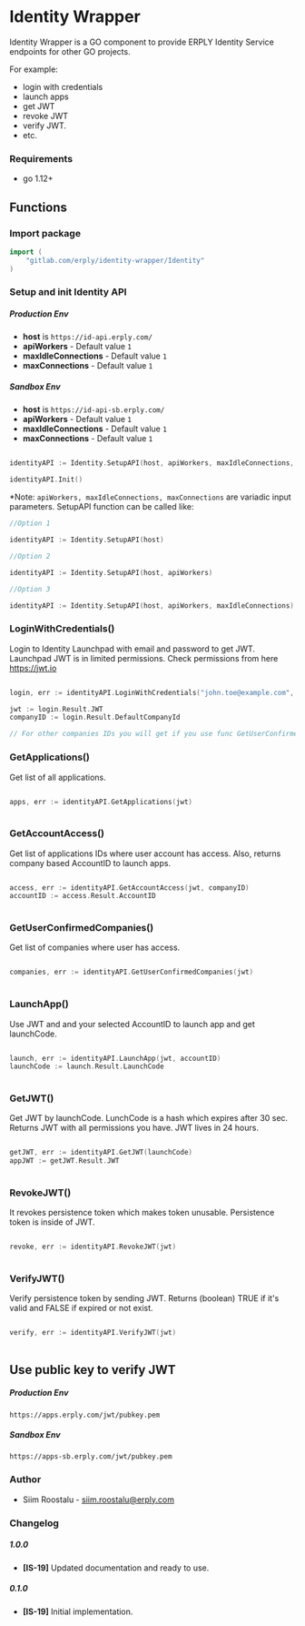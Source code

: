 # Identity Wrapper
Identity Wrapper is a GO component to provide ERPLY Identity Service endpoints for other GO projects.

For example: 
* login with credentials
* launch apps
* get JWT
* revoke JWT 
* verify JWT.
* etc. 

### Requirements
* go 1.12+

## Functions

### Import package

```Go
import (
	"gitlab.com/erply/identity-wrapper/Identity"
)
```

### Setup and init Identity API

##### Production Env
* __host__ is `https://id-api.erply.com/`
* __apiWorkers__ - Default value `1`
* __maxIdleConnections__ - Default value `1`
* __maxConnections__ - Default value `1`

##### Sandbox Env  
* __host__ is `https://id-api-sb.erply.com/`
* __apiWorkers__ - Default value `1`
* __maxIdleConnections__ - Default value `1`
* __maxConnections__ - Default value `1`

```Go

identityAPI := Identity.SetupAPI(host, apiWorkers, maxIdleConnections, maxConnections)

identityAPI.Init()
```

*Note: `apiWorkers, maxIdleConnections, maxConnections` are variadic input parameters. 
SetupAPI function can be called like:
```Go
//Option 1

identityAPI := Identity.SetupAPI(host)	

//Option 2

identityAPI := Identity.SetupAPI(host, apiWorkers)	

//Option 3

identityAPI := Identity.SetupAPI(host, apiWorkers, maxIdleConnections)

```

### LoginWithCredentials()
Login to Identity Launchpad with email and password to get JWT. Launchpad JWT is in
limited permissions. Check permissions from here https://jwt.io

```Go

login, err := identityAPI.LoginWithCredentials("john.toe@example.com", "ExamplePass12")

jwt := login.Result.JWT
companyID := login.Result.DefaultCompanyId

// For other companies IDs you will get if you use func GetUserConfirmedCompanies()

```

### GetApplications()
Get list of all applications.
```Go

apps, err := identityAPI.GetApplications(jwt)
	
```

### GetAccountAccess()
Get list of applications IDs where user account has access. Also, returns company based 
AccountID to launch apps.
```Go

access, err := identityAPI.GetAccountAccess(jwt, companyID)
accountID := access.Result.AccountID
	
```

### GetUserConfirmedCompanies()
Get list of companies where user has access.
```Go

companies, err := identityAPI.GetUserConfirmedCompanies(jwt)
	
```

### LaunchApp()
Use JWT and and your selected AccountID to launch app and get launchCode.
```Go

launch, err := identityAPI.LaunchApp(jwt, accountID)
launchCode := launch.Result.LaunchCode
	
```

### GetJWT()
Get JWT by launchCode. LunchCode is a hash which expires after 30 sec.
Returns JWT with all permissions you have. JWT lives in 24 hours.
```Go

getJWT, err := identityAPI.GetJWT(launchCode)
appJWT := getJWT.Result.JWT
	
```

### RevokeJWT()
It revokes persistence token which makes token unusable. Persistence token is 
inside of JWT.
```Go

revoke, err := identityAPI.RevokeJWT(jwt)
	
```

### VerifyJWT()
Verify persistence token by sending JWT. Returns (boolean) TRUE if it's valid and 
FALSE if expired or not exist.
```Go

verify, err := identityAPI.VerifyJWT(jwt)
	
```

## Use public key to verify JWT
##### Production Env
`https://apps.erply.com/jwt/pubkey.pem`

##### Sandbox Env 
`https://apps-sb.erply.com/jwt/pubkey.pem`
    
### Author
* Siim Roostalu - siim.roostalu@erply.com

### Changelog

##### 1.0.0
* __[IS-19]__ Updated documentation and ready to use.

##### 0.1.0
* __[IS-19]__ Initial implementation.